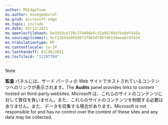 ```yaml
---
author: MSEdgeTeam
ms.author: msedgedevrel
ms.prod: microsoft-edge
ms.topic: include
ms.date: 02/12/2021
ms.openlocfilehash: ba355dce729c37d408afc31a8b705d75ebdf416a
ms.sourcegitcommit: 6cf12643e9959873f8b5d785fd6158eeab74f424
ms.translationtype: MT
ms.contentlocale: ja-JP
ms.lasthandoff: 03/06/2021
ms.locfileid: "11397704"
---
```

> [!NOTE]
> <span data-ttu-id="c6fff-101">**監査** パネルには、サード パーティの Web サイトでホストされているコンテンツへのリンクが表示されます。</span><span class="sxs-lookup"><span data-stu-id="c6fff-101">The **Audits** panel provides links to content hosted on third-party websites.</span></span>  <span data-ttu-id="c6fff-102">Microsoft は、これらのサイトのコンテンツに対して責任を負いません。また、これらのサイトのコンテンツを制御する必要はありません。また、データを収集する場合があります。</span><span class="sxs-lookup"><span data-stu-id="c6fff-102">Microsoft is not responsible for and has no control over the content of these sites and any data may be collected.</span></span>  
> 

<!-- links -->  
